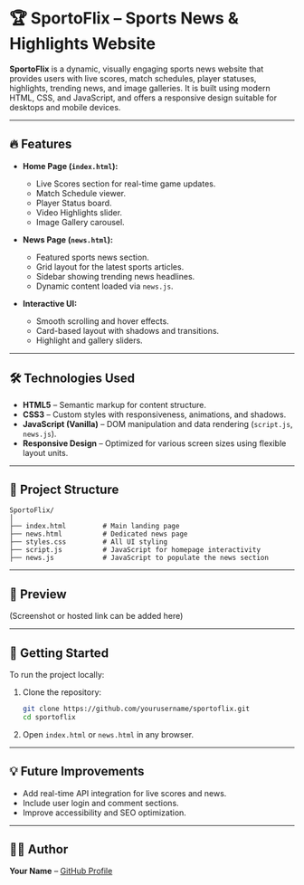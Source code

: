 
# 🏆 SportoFlix – Sports News & Highlights Website

**SportoFlix** is a dynamic, visually engaging sports news website that provides users with live scores, match schedules, player statuses, highlights, trending news, and image galleries. It is built using modern HTML, CSS, and JavaScript, and offers a responsive design suitable for desktops and mobile devices.

---

## 🔥 Features

- **Home Page (`index.html`):**
  - Live Scores section for real-time game updates.
  - Match Schedule viewer.
  - Player Status board.
  - Video Highlights slider.
  - Image Gallery carousel.

- **News Page (`news.html`):**
  - Featured sports news section.
  - Grid layout for the latest sports articles.
  - Sidebar showing trending news headlines.
  - Dynamic content loaded via `news.js`.

- **Interactive UI:**
  - Smooth scrolling and hover effects.
  - Card-based layout with shadows and transitions.
  - Highlight and gallery sliders.

---

## 🛠️ Technologies Used

- **HTML5** – Semantic markup for content structure.
- **CSS3** – Custom styles with responsiveness, animations, and shadows.
- **JavaScript (Vanilla)** – DOM manipulation and data rendering (`script.js`, `news.js`).
- **Responsive Design** – Optimized for various screen sizes using flexible layout units.

---

## 📂 Project Structure

```
SportoFlix/
│
├── index.html         # Main landing page
├── news.html          # Dedicated news page
├── styles.css         # All UI styling
├── script.js          # JavaScript for homepage interactivity
├── news.js            # JavaScript to populate the news section
```

---

## 📸 Preview

(Screenshot or hosted link can be added here)

---

## 🚀 Getting Started

To run the project locally:

1. Clone the repository:
   ```bash
   git clone https://github.com/yourusername/sportoflix.git
   cd sportoflix
   ```

2. Open `index.html` or `news.html` in any browser.

---

## 💡 Future Improvements

- Add real-time API integration for live scores and news.
- Include user login and comment sections.
- Improve accessibility and SEO optimization.

---

## 🧑‍💻 Author

**Your Name** – [GitHub Profile](https://github.com/yourusername)

